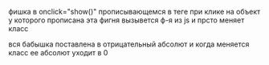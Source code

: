 фишка в onclick="show()" прописывающемся в теге
при клике на объект у которого прописана эта фигня вызывется ф-я
из js и прсто меняет класс

вся бабышка поставлена в отрицательный абсолют и когда меняется класс ее абсолют уходит в 0